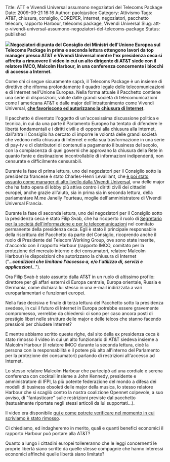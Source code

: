 Title: ATT e Vivendi Universal assumono negoziatori del Telecoms Package
Date: 2009-09-21 16:16
Author: paolojustice
Category: Attivismo
Tags: AT&amp;T, chiusura, consiglio, COREPER, internet, negoziatori, pacchetto telecom, rapporto Harbour, telecoms package, Vivendi Universal
Slug: att-e-vivendi-universal-assumono-negoziatori-del-telecoms-package
Status: published

![](http://blog.tntvillage.scambioetico.org/wp-content/uploads/2009/09/money.jpg)**Negoziatori di punta del Consiglio dei Ministri dell'Unione Europea sul Telecoms Package in prima e seconda lettura ottengono lavori da top manager presso AT&T e Vivendi Universal mentre l'ex presidenza ceca si affretta a rimuovere il video in cui un alto dirigente di AT&T siede con il relatore IMCO, Malcolm Harbour, in una conferenza concernente i blocchi di accesso a Internet.**

**<!--more-->**

Come chi ci segue sicuramente saprà, il Telecoms Package è un insieme di direttive che riforma profondamente il quadro legale delle telecomunicazioni e di Internet nell'Unione Europea. Nella forma attuale il Pacchetto contiene una serie di disposizioni, volute dalle grandi società di telecomunicazioni come l'americana AT&T e dalle major dell'intrattenimento come Vivendi Universal, [**che favoriscono ed autorizzano la chiusura di Internet**](http://blog.tntvillage.scambioetico.org/?p=3511).

Il pacchetto è diventato l'oggetto di un'accesissima discussione politica e tecnica, in cui da una parte il Parlamento Europeo ha tentato di difendere le libertà fondamentali e i diritti civili e di opporsi alla chiusura alla Internet, dall'altra il Consiglio ha cercato di imporre le volontà delle grandi società che vedono nella chiusura di Internet e nella sua trasformazione in una serie di pay-tv e di distributori di contenuti a pagamento il business del secolo, con la compiacenza di quei governi che approvano la chiusura della Rete in quanto fonte e destinazione incontrollabile di informazioni indipendenti, non censurate e difficilmente censurabili.

Durante la fase di prima lettura, uno dei negoziatori per il Consiglio sotto la presidenza francese è stato Charles-Henri Levaillant, che [è poi stato assunto come manager di alto livello dalla Vivendi Universal](http://www.agefi.fr/nominations/nomine.aspx?id=12062http://www.agefi.fr/nominations/nomine.aspx?id=12062), una delle major che ha fatto opera di lobby più attiva contro i diritti civili dei cittadini europei, anche grazie all'aiuto, sia in prima sia in seconda lettura, della parlamentare M.me Janelly Fourteau, moglie dell'amministratore di Vivendi Universal Francia.

Durante la fase di seconda lettura, uno dei negoziatori per il Consiglio sotto la presidenza ceca è stato Filip Svab, che ha ricoperto il ruolo di [Segretario per la società dell'informazione e per le telecomunicazioni](http://europa.eu/whoiswho/public/index.cfm?fuseaction=idea.hierarchy&nodeID=172800&personID=92075) nel comitato permanente della presidenza ceca. Egli è stato il principale responsabile della riscrittura del Pacchetto da parte del Consiglio, ricoprendo anche il ruolo di Presidente del Telecom Working Group, ove sono state inserite, d'accordo con il rapporto Harbour (rapporto IMCO, comitato per la protezione del mercato interno e dei consumatori, relatore Malcolm Harbour) le disposizioni che autorizzano la chiusura di Internet ("...***condizioni che limitano l'accesso a, e/o l'utilizzo di, servizi e applicazioni***...").

Ora Filip Svab è stato assunto dalla AT&T in un ruolo di altissimo profilo: direttore per gli affari esterni di Europa centrale, Europa orientale, Russia e Germania, come dichiara lui stesso in una e-mail indirizzata a vari europarlamentari e funzionari europei.

Nella fase decisiva e finale di terza lettura del Pacchetto sotto la presidenza svedese, in cui il futuro di Internet in Europa potrebbe essere gravemente compromesso, verrebbe da chiedersi: ci sono per caso ancora posti di prestigio liberi nelle strutture delle major e delle telcos che stanno facendo pressioni per chiudere Internet?

E mentre abbiamo scritto queste righe, dal sito della ex presidenza ceca è stato rimosso il video in cui un alto funzionario di AT&T siedeva insieme a Malcolm Harbour (il relatore IMCO durante la seconda lettura, cioè la persona con la responsabilità e il potere più alto all'interno del Parlamento per la protezione dei consumatori) parlando di restrizioni all'accesso ad Internet.

Lo stesso relatore Malcolm Harbour che partecipò ad una cordiale e serena conferenza con cocktail insieme a John Kennedy, presidente e amministratore di IFPI, la più potente federazione del mondo a difesa dei modelli di business obsoleti delle major della musica, lo stesso relatore Harbour che si scagliò contro la nostra coalizione Opennet colpevole, a suo avviso, di "fantasticare" sulle restrizioni previste dal pacchetto (testualmente riportate negli stessi articoli da lui supportati...).

Il video era disponibile [qui e come potrete verificare nel momento in cui scriviamo è stato rimosso](http://www.mpo.cz/dokument57660.html).

Ci chiediamo, ed indagheremo in merito, quali e quanti benefici economici il rapporto Harbour può portare alla AT&T?

Quanto a lungo i cittadini europei tollereranno che le leggi concernenti le proprie libertà siano scritte da quelle stesse compagnie che hanno interessi economici affinché quelle libertà siano limitate?
